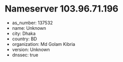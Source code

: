 # Nameserver 103.96.71.196

* as_number: 137532
* name: Unknown
* city: Dhaka
* country: BD
* organization: Md Golam Kibria
* version: Unknown
* dnssec: true
